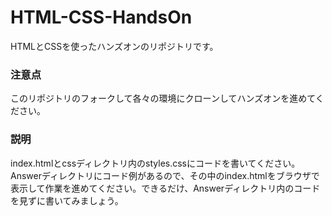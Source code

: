 # HTML-CSS-HandsOn
HTMLとCSSを使ったハンズオンのリポジトリです。

### 注意点
このリポジトリのフォークして各々の環境にクローンしてハンズオンを進めてください。

### 説明
index.htmlとcssディレクトリ内のstyles.cssにコードを書いてください。Answerディレクトリにコード例があるので、その中のindex.htmlをブラウザで表示して作業を進めてください。できるだけ、Answerディレクトリ内のコードを見ずに書いてみましょう。